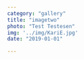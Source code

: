 ```yaml
---
category: "gallery"
title: "imagetwo"
photo: "Test Testesen"
img: '../img/KariE.jpg'
date: "2019-01-01"

---
```


